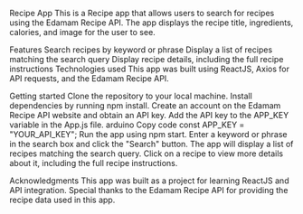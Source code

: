 Recipe App
This is a Recipe app that allows users to search for recipes using the Edamam Recipe API. The app displays the recipe title, ingredients, calories, and image for the user to see.

Features
Search recipes by keyword or phrase
Display a list of recipes matching the search query
Display recipe details, including the full recipe instructions
Technologies used
This app was built using ReactJS, Axios for API requests, and the Edamam Recipe API.

Getting started
Clone the repository to your local machine.
Install dependencies by running npm install.
Create an account on the Edamam Recipe API website and obtain an API key.
Add the API key to the APP_KEY variable in the App.js file.
arduino
Copy code
const APP_KEY = "YOUR_API_KEY";
Run the app using npm start.
Enter a keyword or phrase in the search box and click the "Search" button.
The app will display a list of recipes matching the search query.
Click on a recipe to view more details about it, including the full recipe instructions.

Acknowledgments
This app was built as a project for learning ReactJS and API integration. Special thanks to the Edamam Recipe API for providing the recipe data used in this app.
